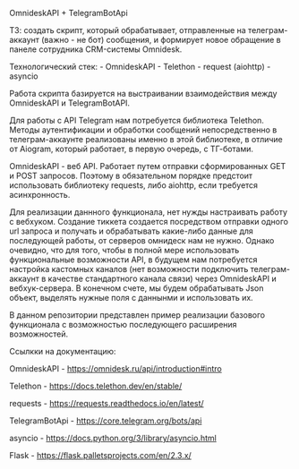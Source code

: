 OmnideskAPI + TelegramBotApi

ТЗ: создать скрипт, который обрабатывает, отправленные на телеграм-аккаунт (важно - не бот) сообщения, и формирует новое обращение в панеле сотрудника CRM-системы Omnidesk.

Технологический стек:  - OmnideskAPI
                       - Telethon
                       - request (aiohttp)
                       - asyncio


Работа скрипта базируется на выстраивании взаимодействия между OmnideskAPI и TelegramBotAPI.

Для работы с API Telegram нам потребуется библиотека Telethon. Методы аутентификации и обработки сообщений непосредственно в телеграм-аккаунте реализованы именно в этой библиотеке, в отличие от Aiogram, который работает, в первую очередь, с ТГ-ботами.

OmnideskAPI - веб API. Работает путем отправки сформированных GET и POST запросов. Поэтому в обязательном порядке предстоит использовать библиотеку requests, либо aiohttp, если требуется асинхронность.

Для реализации даннного функционала, нет нужды настраивать работу с вебхуком. Создание тиккета создается посредством отправки одного url запроса и получать и обрабатывать какие-либо данные для последующей работы, от серверов омнидеск нам не нужно. Однако очевидно, что для того, чтобы в полной мере использовать функциональные возможности API, в будущем нам потребуется настройка кастомных каналов (нет возможности подключить телеграм-аккаунт в качестве стандартного канала связи) через OmnideskAPI и вебхук-сервера. В конечном счете, мы будем обрабатывать Json объект, выделять нужные поля с даннынми и использовать их.

В данном репозитории представлен пример реализации базового функционала с возможностью последующего расширения возможностей.




Ссылкки на документацию:

OmnideskAPI - https://omnidesk.ru/api/introduction#intro

Telethon - https://docs.telethon.dev/en/stable/

requests - https://requests.readthedocs.io/en/latest/

TelegramBotApi - https://core.telegram.org/bots/api

asyncio - https://docs.python.org/3/library/asyncio.html

Flask - https://flask.palletsprojects.com/en/2.3.x/
